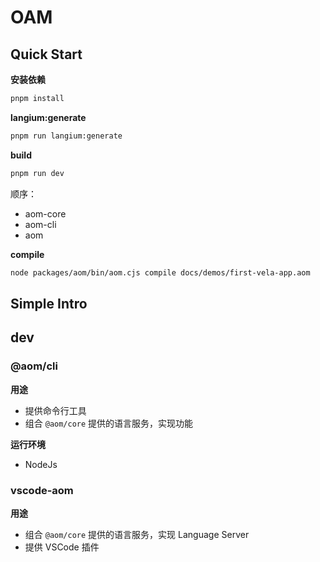 # OAM

## Quick Start

**安装依赖**

```sh
pnpm install
```

**langium:generate**
```sh
pnpm run langium:generate
```

**build**

```sh
pnpm run dev
```

顺序：

- aom-core
- aom-cli
- aom

**compile**

```sh
node packages/aom/bin/aom.cjs compile docs/demos/first-vela-app.aom
```

## Simple Intro

## dev 

### @aom/cli

**用途**

- 提供命令行工具
- 组合 `@aom/core` 提供的语言服务，实现功能

**运行环境**

- NodeJs

### vscode-aom

**用途**

- 组合 `@aom/core` 提供的语言服务，实现 Language Server
- 提供 VSCode 插件

